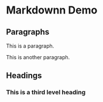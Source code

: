 # Markdownn Demo

## Paragraphs

This is a paragraph.

This is another paragraph.

## Headings

### This is a third level heading
